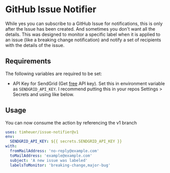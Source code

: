 # GitHub Issue Notifier

While yes you can subscribe to a GitHub Issue for notifications, this is only after the Issue has been created.  And sometimes you don't want all the details.  This was designed to monitor a specific label when it is applied to an issue (like a breaking change notification) and notify a set of recipients with the details of the issue.

## Requirements
The following variables are required to be set:
- API Key for SendGrid (Get [free](https://sendgrid.com/free/) API key).  Set this in environment variable as ```SENDGRID_API_KEY```.  I recommend putting this in your repos Settings > Secrets and using like below.

## Usage

You can now consume the action by referencing the v1 branch

```yaml
uses: timheuer/issue-notifier@v1
env:
  SENDGRID_API_KEY: ${{ secrets.SENDGRID_API_KEY }}
with:
  fromMailAddress: 'no-reply@example.com'
  toMailAddress: 'example@example.com'
  subject: 'A new issue was labeled'
  labelsToMonitor: 'breaking-change,major-bug'
```
